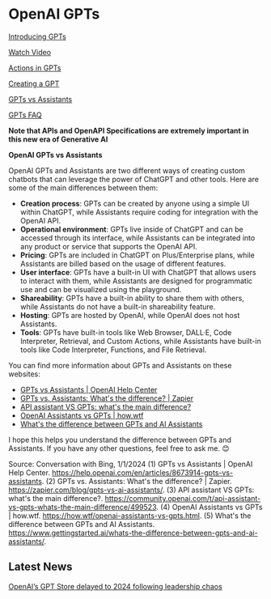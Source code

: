 # OpenAI GPTs

[Introducing GPTs](https://openai.com/blog/introducing-gpts)

[Watch Video](https://www.youtube.com/watch?v=pq34V_V5j18&t=9s)

[Actions in GPTs](https://platform.openai.com/docs/actions)

[Creating a GPT](https://help.openai.com/en/articles/8554397-creating-a-gpt)

[GPTs vs Assistants](https://help.openai.com/en/articles/8673914-gpts-vs-assistants)

[GPTs FAQ](https://help.openai.com/en/articles/8554407-gpts-faq)

**Note that APIs and OpenAPI Specifications are extremely important in this new era of Generative AI**

**OpenAI GPTs vs Assistants**

OpenAI GPTs and Assistants are two different ways of creating custom chatbots that can leverage the power of ChatGPT and other tools. Here are some of the main differences between them:

- **Creation process**: GPTs can be created by anyone using a simple UI within ChatGPT, while Assistants require coding for integration with the OpenAI API.
- **Operational environment**: GPTs live inside of ChatGPT and can be accessed through its interface, while Assistants can be integrated into any product or service that supports the OpenAI API.
- **Pricing**: GPTs are included in ChatGPT on Plus/Enterprise plans, while Assistants are billed based on the usage of different features.
- **User interface**: GPTs have a built-in UI with ChatGPT that allows users to interact with them, while Assistants are designed for programmatic use and can be visualized using the playground.
- **Shareability**: GPTs have a built-in ability to share them with others, while Assistants do not have a built-in shareability feature.
- **Hosting**: GPTs are hosted by OpenAI, while OpenAI does not host Assistants.
- **Tools**: GPTs have built-in tools like Web Browser, DALL·E, Code Interpreter, Retrieval, and Custom Actions, while Assistants have built-in tools like Code Interpreter, Functions, and File Retrieval.

You can find more information about GPTs and Assistants on these websites:

- [GPTs vs Assistants | OpenAI Help Center](^1^)
- [GPTs vs. Assistants: What's the difference? | Zapier](^2^)
- [API assistant VS GPTs: what's the main difference?](^3^)
- [OpenAI Assistants vs GPTs | how.wtf](^4^)
- [What's the difference between GPTs and AI Assistants](^5^)

I hope this helps you understand the difference between GPTs and Assistants. If you have any other questions, feel free to ask me. 😊

Source: Conversation with Bing, 1/1/2024
(1) GPTs vs Assistants | OpenAI Help Center. https://help.openai.com/en/articles/8673914-gpts-vs-assistants.
(2) GPTs vs. Assistants: What's the difference? | Zapier. https://zapier.com/blog/gpts-vs-ai-assistants/.
(3) API assistant VS GPTs: what's the main difference?. https://community.openai.com/t/api-assistant-vs-gpts-whats-the-main-difference/499523.
(4) OpenAI Assistants vs GPTs | how.wtf. https://how.wtf/openai-assistants-vs-gpts.html.
(5) What's the difference between GPTs and AI Assistants. https://www.gettingstarted.ai/whats-the-difference-between-gpts-and-ai-assistants/.



## Latest News

[OpenAI’s GPT Store delayed to 2024 following leadership chaos](https://techcrunch.com/2023/12/01/openais-gpt-store-delayed-to-2024-following-leadership-chaos/)


